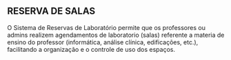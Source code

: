 ## RESERVA DE SALAS

O Sistema de Reservas de Laboratório permite que os professores ou admins realizem agendamentos de laboratorio (salas) referente a materia de ensino do professor (informática, análise clínica, edificações, etc.), facilitando a organização e o controle de uso dos espaços.

